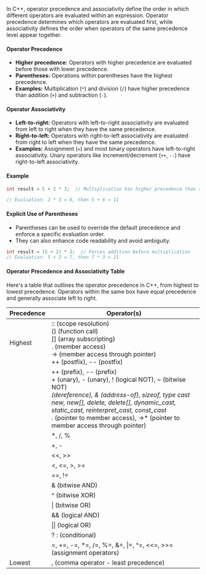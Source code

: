 [//]: # (### Operator Precedence and Associativity)

In C++, operator precedence and associativity define the order in which different operators are evaluated within an expression. Operator precedence determines which operators are evaluated first, while associativity defines the order when operators of the same precedence level appear together.

#### Operator Precedence

- **Higher precedence:** Operators with higher precedence are evaluated before those with lower precedence.
- **Parentheses:** Operations within parentheses have the highest precedence.
- **Examples:** Multiplication (`*`) and division (`/`) have higher precedence than addition (`+`) and subtraction (`-`).

#### Operator Associativity

- **Left-to-right:** Operators with left-to-right associativity are evaluated from left to right when they have the same precedence.
- **Right-to-left:** Operators with right-to-left associativity are evaluated from right to left when they have the same precedence.
- **Examples:** Assignment (`=`) and most binary operators have left-to-right associativity. Unary operators like increment/decrement (`++`, `--`) have right-to-left associativity.

#### Example

```cpp
int result = 5 + 2 * 3;  // Multiplication has higher precedence than addition

// Evaluation: 2 * 3 = 6, then 5 + 6 = 11
```

#### Explicit Use of Parentheses

- Parentheses can be used to override the default precedence and enforce a specific evaluation order.
- They can also enhance code readability and avoid ambiguity.

```cpp
int result = (5 + 2) * 3;  // Forces addition before multiplication
// Evaluation: 5 + 2 = 7, then 7 * 3 = 21
```

#### Operator Precedence and Associativity Table

Here's a table that outlines the operator precedence in C++, from highest to lowest precedence. Operators within the same box have equal precedence and generally associate left to right.

| Precedence | Operator(s)                                                                                                                                                                                                                                                                                                                 |
|------------|-----------------------------------------------------------------------------------------------------------------------------------------------------------------------------------------------------------------------------------------------------------------------------------------------------------------------------|
| Highest    | :: (scope resolution)<br> () (function call)<br> [] (array subscripting)<br> .  (member access)<br> -> (member access through pointer)<br> ++ (postfix), -- (postfix)<br>                                                                                                                                                   |
|            | ++ (prefix), -- (prefix)<br> + (unary), - (unary), ! (logical NOT), ~ (bitwise NOT)<br> *(dereference), & (address-of), sizeof, type cast <br> new, new[], delete, delete[], dynamic_cast, static_cast, reinterpret_cast, const_cast<br> .* (pointer to member access), ->* (pointer to member access through pointer)<br> |
|            | *, /, %                                                                                                                                                                                                                                                                                                                     |
|            | +, -                                                                                                                                                                                                                                                                                                                        |
|            | <<, >>                                                                                                                                                                                                                                                                                                                      |
|            | <, <=, >, >=                                                                                                                                                                                                                                                                                                                |
|            | ==, !=                                                                                                                                                                                                                                                                                                                      |
|            | & (bitwise AND)                                                                                                                                                                                                                                                                                                             |
|            | ^ (bitwise XOR)                                                                                                                                                                                                                                                                                                             |
|            | \| (bitwise OR)                                                                                                                                                                                                                                                                                                             |
|            | && (logical AND)                                                                                                                                                                                                                                                                                                            |
|            | \|\| (logical OR)                                                                                                                                                                                                                                                                                                           |
|            | ? : (conditional)                                                                                                                                                                                                                                                                                                           |
|            | =, +=, -=, *=, /=, %=, &=, \|=, ^=, <<=, >>= (assignment operators)                                                                                                                                                                                                                                                         |
| Lowest     | , (comma operator - least precedence)                                                                                                                                                                                                                                                                                       |
